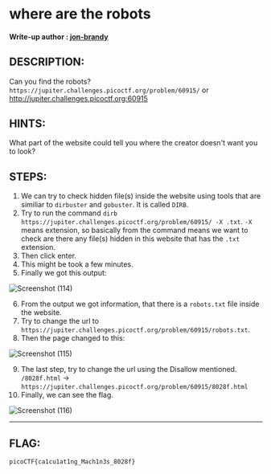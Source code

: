 # where are the robots
#### Write-up author : [jon-brandy](https://github.com/jon-brandy)
## DESCRIPTION:
Can you find the robots? ```https://jupiter.challenges.picoctf.org/problem/60915/``` or http://jupiter.challenges.picoctf.org:60915
## HINTS:
What part of the website could tell you where the creator doesn't want you to look?
## STEPS:
1. We can try to check hidden file(s) inside the website using tools that are similiar to `dirbuster` and `gobuster`. It is called `DIRB`.
2. Try to run the command `dirb https://jupiter.challenges.picoctf.org/problem/60915/ -X .txt`. `-X` means extension, so basically from the command means we want to check are there any file(s) hidden in this website that has the `.txt` extension.
3. Then click enter.
4. This might be took a few minutes.
5. Finally we got this output:

![Screenshot (114)](https://user-images.githubusercontent.com/98648342/172039721-3b7f20fd-2f71-4b10-b2a2-9b5675373318.png)

6. From the output we got information, that there is a `robots.txt` file inside the website.
7. Try to change the url to `https://jupiter.challenges.picoctf.org/problem/60915/robots.txt`.
8. Then the page changed to this:

![Screenshot (115)](https://user-images.githubusercontent.com/98648342/172039910-e685b71e-8e16-474e-8f0f-d0ed72e3cc0d.png)

9. The last step, try to change the url using the Disallow mentioned. `/8028f.html` -> `https://jupiter.challenges.picoctf.org/problem/60915/8028f.html`
10. Finally, we can see the flag.

![Screenshot (116)](https://user-images.githubusercontent.com/98648342/172039979-46c21bc8-d67c-40c4-b407-c39988f7e817.png)

---
## FLAG:
```
picoCTF{ca1cu1at1ng_Mach1n3s_8028f}
```
